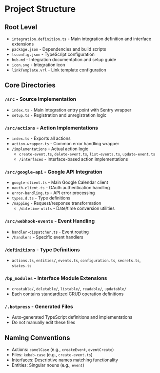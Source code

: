 # Project Structure

## Root Level
- `integration.definition.ts` - Main integration definition and interface extensions
- `package.json` - Dependencies and build scripts
- `tsconfig.json` - TypeScript configuration
- `hub.md` - Integration documentation and setup guide
- `icon.svg` - Integration icon
- `linkTemplate.vrl` - Link template configuration

## Core Directories

### `/src` - Source Implementation
- `index.ts` - Main integration entry point with Sentry wrapper
- `setup.ts` - Registration and unregistration logic

### `/src/actions` - Action Implementations
- `index.ts` - Exports all actions
- `action-wrapper.ts` - Common error handling wrapper
- `/implementations` - Actual action logic
  - `create-event.ts`, `delete-event.ts`, `list-events.ts`, `update-event.ts`
  - `/interfaces` - Interface-based action implementations

### `/src/google-api` - Google API Integration
- `google-client.ts` - Main Google Calendar client
- `oauth-client.ts` - OAuth authentication handling
- `error-handling.ts` - API error processing
- `types.d.ts` - Type definitions
- `/mapping` - Request/response transformation
  - `/datetime-utils` - Date/time conversion utilities

### `/src/webhook-events` - Event Handling
- `handler-dispatcher.ts` - Event routing
- `/handlers` - Specific event handlers

### `/definitions` - Type Definitions
- `actions.ts`, `entities/`, `events.ts`, `configuration.ts`, `secrets.ts`, `states.ts`

### `/bp_modules` - Interface Module Extensions
- `creatable/`, `deletable/`, `listable/`, `readable/`, `updatable/`
- Each contains standardized CRUD operation definitions

### `/.botpress` - Generated Files
- Auto-generated TypeScript definitions and implementations
- Do not manually edit these files

## Naming Conventions
- Actions: `camelCase` (e.g., `createEvent`, `eventCreate`)
- Files: `kebab-case` (e.g., `create-event.ts`)
- Interfaces: Descriptive names matching functionality
- Entities: Singular nouns (e.g., `event`)